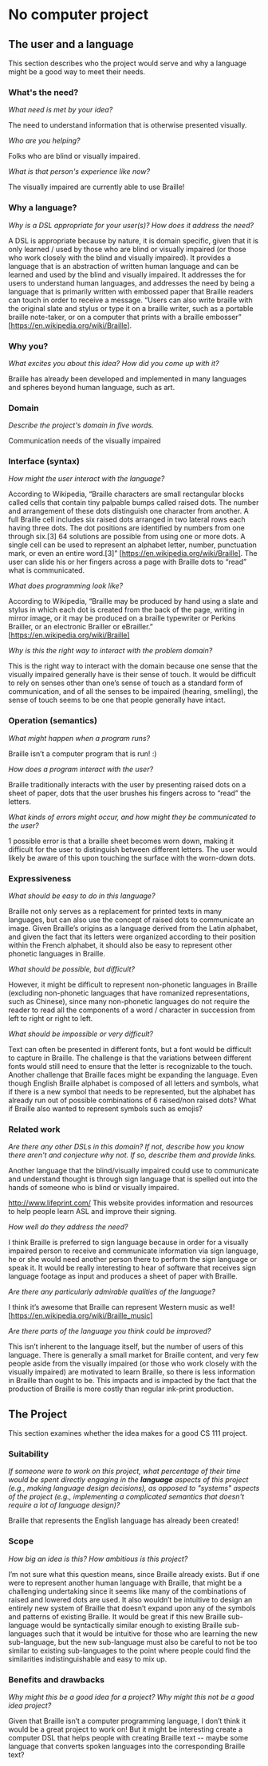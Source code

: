 # No computer project


## The user and a language
This section describes who the project would serve and why a language might be a
good way to meet their needs.


### What's the need?

_What need is met by your idea?_ 

The need to understand information that is otherwise presented visually. 

_Who are you helping?_ 

Folks who are blind or visually impaired.

_What is that person's experience like now?_ 

The visually impaired are currently able to use Braille! 


### Why a language?
_Why is a DSL appropriate for your user(s)? How does it address the need?_

A DSL is appropriate because by nature, it is domain specific, given that it is only learned / used by those who are blind or visually impaired (or those who work closely with the blind and visually impaired).
It provides a language that is an abstraction of written human language and can be learned and used by the blind and visually impaired. It addresses the for users to understand human languages, and addresses the need by being a language that is primarily written with embossed paper that Braille readers can touch in order to receive a message. “Users can also write braille with the original slate and stylus or type it on a braille writer, such as a portable braille note-taker, or on a computer that prints with a braille embosser” [https://en.wikipedia.org/wiki/Braille].


### Why you?
_What excites you about this idea? How did you come up with it?_

Braille has already been developed and implemented in many languages and spheres beyond human language, such as art. 


### Domain
_Describe the project's domain in five words._

Communication needs of the visually impaired 


### Interface (syntax)
_How might the user interact with the language?_

According to Wikipedia, “Braille characters are small rectangular blocks called cells that contain tiny palpable bumps called raised dots. The number and arrangement of these dots distinguish one character from another. A full Braille cell includes six raised dots arranged in two lateral rows each having three dots. The dot positions are identified by numbers from one through six.[3] 64 solutions are possible from using one or more dots. A single cell can be used to represent an alphabet letter, number, punctuation mark, or even an entire word.[3]” [https://en.wikipedia.org/wiki/Braille]. The user can slide his or her fingers across a page with Braille dots to “read” what is communicated. 


_What does programming look like?_

According to Wikipedia, “Braille may be produced by hand using a slate and stylus in which each dot is created from the back of the page, writing in mirror image, or it may be produced on a braille typewriter or Perkins Brailler, or an electronic Brailler or eBrailler.” [https://en.wikipedia.org/wiki/Braille]

_Why is this the right way to interact with the problem domain?_

 This is the right way to interact with the domain because one sense that the visually impaired generally have is their sense of touch. It would be difficult to rely on senses other than one’s sense of touch as a standard form of communication, and of all the senses to be impaired (hearing, smelling), the sense of touch seems to be one that people generally have intact. 



### Operation (semantics)
_What might happen when a program runs?_

Braille isn’t a computer program that is run! :) 

_How does a program interact with the user?_

Braille traditionally interacts with the user by presenting raised dots on a sheet of paper, dots that the user brushes his fingers across to “read” the letters. 

_What kinds of errors might occur, and how might they be communicated to the user?_

1 possible error is that a braille sheet becomes worn down, making it difficult for the user to distinguish between different letters. The user would likely be aware of this upon touching the surface with the worn-down dots. 


### Expressiveness
_What should be easy to do in this language?_

Braille not only serves as a replacement for printed texts in many languages, but can also use the concept of raised dots to communicate an image. Given Braille’s origins as a language derived from the Latin alphabet, and given the fact that its letters were organized according to their position within the French alphabet, it should also be easy to represent other phonetic languages in Braille.

_What should be possible, but difficult?_

However, it might be difficult to represent non-phonetic languages in Braille (excluding non-phonetic languages that have romanized representations, such as Chinese), since many non-phonetic languages do not require the reader to read all the components of a word / character in succession from left to right or right to left. 

_What should be impossible or very difficult?_

Text can often be presented in different fonts, but a font would be difficult to capture in Braille. The challenge is that the variations between different fonts would still need to ensure that the letter is recognizable to the touch. 
Another challenge that Braille faces might be expanding the language. Even though English Braille alphabet is composed of all letters and symbols, what if there is a new symbol that needs to be represented, but the alphabet has already run out of possible combinations of 6 raised/non raised dots? What if Braille also wanted to represent symbols such as emojis? 


### Related work
_Are there any other DSLs in this domain? If not, describe how you know there
aren't and conjecture why not. If so, describe them and provide links._

Another language that the blind/visually impaired could use to communicate and understand thought is through sign language that is spelled out into the hands of someone who is blind or visually impaired. 

http://www.lifeprint.com/ This website provides information and resources to help people learn ASL and improve their signing. 

_How well do they address the need?_

I think Braille is preferred to sign language because in order for a visually impaired person to receive and communicate information via sign language, he or she would need another person there to perform the sign language or speak it. It would be really interesting to hear of software that receives sign language footage as input and produces a sheet of paper with Braille.

_Are there any particularly admirable qualities of the language?_

I think it’s awesome that Braille can represent Western music as well! [https://en.wikipedia.org/wiki/Braille_music]

_Are there parts of the language you think could be improved?_

This isn’t inherent to the language itself, but the number of users of this language. There is generally a small market for Braille content, and very few people aside from the visually impaired (or those who work closely with the visually impaired) are motivated to learn Braille, so there is less information in Braille than ought to be. This impacts and is impacted by the fact that the production of Braille is more costly than regular ink-print production. 

## The Project
This section examines whether the idea makes for a good CS 111 project.


### Suitability
_If someone were to work on this project, what percentage of their time would be
spent directly engaging in the **language** aspects of this project (e.g.,
making language design decisions), as opposed to "systems" aspects of the
project (e.g., implementing a complicated semantics that doesn't require a lot
of language design)?_

Braille that represents the English language has already been created!

### Scope
_How big an idea is this? How ambitious is this project?_

 I’m not sure what this question means, since Braille already exists. But if one were to represent another human language with Braille, that might be a challenging undertaking since it seems like many of the combinations of raised and lowered dots are used. It also wouldn’t be intuitive to design an entirely new system of Braille that doesn’t expand upon any of the symbols and patterns of existing Braille. It would be great if this new Braille sub-language would be syntactically similar enough to existing Braille sub-languages such that it would be intuitive for those who are learning the new sub-language, but the new sub-language must also be careful to not be too similar to existing sub-languages to the point where people could find the similarities indistinguishable and easy to mix up. 


### Benefits and drawbacks
_Why might this be a good idea for a project? Why might this not be a good idea 
project?_

Given that Braille isn’t a computer programming language, I don’t think it would be a great project to work on! But it might be interesting create a computer DSL that helps people with creating Braille text -- maybe some language that converts spoken languages into the corresponding Braille text?

